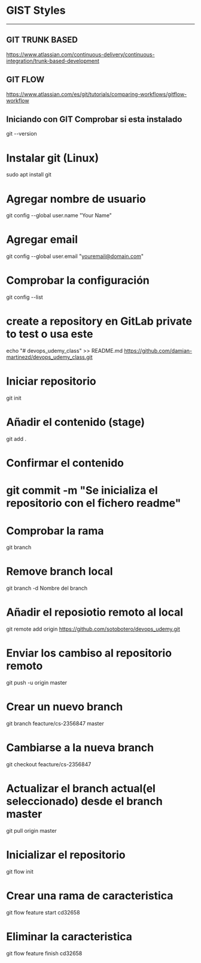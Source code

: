 # GIST Styles
---------
## GIT TRUNK BASED
https://www.atlassian.com/continuous-delivery/continuous-integration/trunk-based-development

## GIT FLOW
https://www.atlassian.com/es/git/tutorials/comparing-workflows/gitflow-workflow

## Iniciando con GIT Comprobar si esta instalado 
git --version

# Instalar git (Linux)
sudo apt install git

# Agregar nombre de usuario
git config --global user.name "Your Name"

# Agregar email
git config --global user.email "youremail@domain.com"

# Comprobar la configuración
git config --list

# create a repository en GitLab private to test o usa este
echo "# devops_udemy_class" >> README.md
https://github.com/damian-martinezd/devops_udemy_class.git

# Iniciar repositorio
git init

# Añadir el contenido (stage)
git add .

# Confirmar el contenido

# git commit -m "Se inicializa el repositorio con el fichero readme"

# Comprobar la rama
git branch 

# Remove branch local
git branch -d Nombre del branch

# Añadir el reposiotio remoto al local

git remote add origin https://github.com/sotobotero/devops_udemy.git

# Enviar los cambiso al repositorio remoto
git push -u origin master 

# Crear un nuevo branch
git branch feacture/cs-2356847 master 

# Cambiarse a la nueva branch
git checkout feacture/cs-2356847 

# Actualizar el branch actual(el seleccionado) desde el branch master
git pull origin master 

# Inicializar el repositorio 
git flow init

# Crear una rama de caracteristica
git flow feature start cd32658
# Eliminar la caracteristica
git flow feature finish cd32658 
